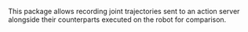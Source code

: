 This package allows recording joint trajectories sent to an action server alongside their counterparts executed on the robot for comparison.

